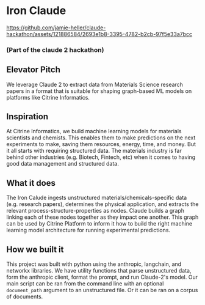 # Iron Claude

https://github.com/jamie-heller/claude-hackathon/assets/121886584/2693e1b8-3395-4782-b2cb-97f5e33a7bcc

### (Part of the claude 2 hackathon)

## Elevator Pitch
We leverage Claude 2 to extract data from Materials Science research papers in a format that is suitable for shaping graph-based ML models on platforms like Citrine Informatics.

## Inspiration
At Citrine Informatics, we build machine learning models for materials scientists and chemists. This enables them to make predictions on the next experiments to make, saving them resources, energy, time, and money. But it all starts with requiring structured data. The materials industry is far behind other industries (e.g. Biotech, Fintech, etc) when it comes to having good data management and structured data.

## What it does
The Iron Calude ingests unstructured materials/chemicals-specific data (e.g. research papers), determines the physical application, and extracts the relevant process-structure-properties as nodes. Claude builds a graph linking each of these nodes together as they impact one another. This graph can be used by Citrine Platform to inform it how to build the right machine learning model architecture for running experimental predictions.

## How we built it
This project was built with python using the anthropic, langchain, and networkx libraries. We have utility functions that parse unstructured data, form the anthropic client, format the prompt, and run Claude-2's model. Our main script can be ran from the command line with an optional `document_path` argument to an unstructured file. Or it can be ran on a corpus of documents.


